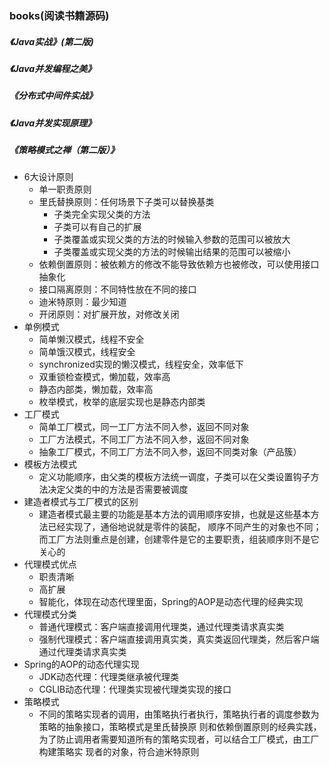 ### books(阅读书籍源码)

##### 《Java实战》(第二版)

##### 《Java并发编程之美》

##### 《分布式中间件实战》

##### 《Java并发实现原理》

##### 《策略模式之禅（第二版）》
+ 6大设计原则
    + 单一职责原则
    + 里氏替换原则：任何场景下子类可以替换基类
        + 子类完全实现父类的方法
        + 子类可以有自己的扩展
        + 子类覆盖或实现父类的方法的时候输入参数的范围可以被放大
        + 子类覆盖或实现父类的方法的时候输出结果的范围可以被缩小
    + 依赖倒置原则：被依赖方的修改不能导致依赖方也被修改，可以使用接口抽象化
    + 接口隔离原则：不同特性放在不同的接口
    + 迪米特原则：最少知道
    + 开闭原则：对扩展开放，对修改关闭
+ 单例模式
    + 简单懒汉模式，线程不安全
    + 简单饿汉模式，线程安全  
    + synchronized实现的懒汉模式，线程安全，效率低下
    + 双重锁检查模式，懒加载，效率高
    + 静态内部类，懒加载，效率高
    + 枚举模式，枚举的底层实现也是静态内部类  
+ 工厂模式
    + 简单工厂模式，同一工厂方法不同入参，返回不同对象
    + 工厂方法模式，不同工厂方法不同入参，返回不同对象
    + 抽象工厂模式，不同工厂方法不同入参，返回不同类对象（产品簇）    
+ 模板方法模式
    + 定义功能顺序，由父类的模板方法统一调度，子类可以在父类设置钩子方法决定父类的中的方法是否需要被调度    
+ 建造者模式与工厂模式的区别
    + 建造者模式最主要的功能是基本方法的调用顺序安排，也就是这些基本方法已经实现了，通俗地说就是零件的装配，
    顺序不同产生的对象也不同；而工厂方法则重点是创建，创建零件是它的主要职责，组装顺序则不是它关心的   
+ 代理模式优点
    + 职责清晰
    + 高扩展
    + 智能化，体现在动态代理里面，Spring的AOP是动态代理的经典实现
+ 代理模式分类
    + 普通代理模式：客户端直接调用代理类，通过代理类请求真实类
    + 强制代理模式：客户端直接调用真实类，真实类返回代理类，然后客户端通过代理类请求真实类
+ Spring的AOP的动态代理实现
    + JDK动态代理：代理类继承被代理类
    + CGLIB动态代理：代理类实现被代理类实现的接口             
+ 策略模式
    + 不同的策略实现者的调用，由策略执行者执行，策略执行者的调度参数为策略的抽象接口，策略模式是里氏替换原
    则和依赖倒置原则的经典实践，为了防止调用者需要知道所有的策略实现者，可以结合工厂模式，由工厂构建策略实
    现者的对象，符合迪米特原则    